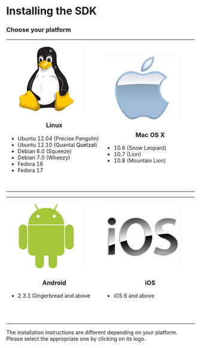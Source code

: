 #  Installing the SDK 

### Choose your platform

<table>
<colgroup>
<col width="33%" />
<col width="33%" />
<col width="33%" />
</colgroup>
<tbody>
<tr class="odd">
<td><p><a href="Installing%2Bon%2BLinux.html"><img src="attachments/1540162.png" class="confluence-embedded-image image-center" /></a></p>
<h3 id="InstallingtheSDK-Linux" style="text-align: center;">Linux</h3>
<ul>
<li>Ubuntu 12.04 (Precise Pangolin)</li>
<li>Ubuntu 12.10 (Quantal <span style="color: rgb(0,0,0);">Quetzal</span>)</li>
<li>Debian 6.0 (Squeeze)</li>
<li>Debian 7.0 (Wheezy)</li>
<li>Fedora 16</li>
<li>Fedora 17</li>
</ul>
<p><span style="color: rgb(255,255,255);">______________________________________</span></p></td>
<td><p><a href="Installing%2Bon%2BMac%2BOS%2BX.html"><img src="attachments/1540163.png" class="confluence-embedded-image image-center" /></a></p>
<h3 id="InstallingtheSDK-MacOSX" style="text-align: center;">Mac OS X</h3>
<ul>
<li>10.6 (Snow Leopard)</li>
<li>10.7 (Lion)</li>
<li>10.8 (Mountain Lion)</li>
</ul>
<p><span style="color: rgb(255,255,255);">______________________________________</span></p></td>
<td><p><a href="Installing%2Bon%2BWindows.html"><img src="attachments/1540164.png" class="confluence-embedded-image image-center" /></a></p>
<h3 id="InstallingtheSDK-MicrosoftWindows" style="text-align: center;">Microsoft Windows</h3>
<ul>
<li>Windows XP</li>
<li>Windows Vista</li>
<li>Windows 7</li>
<li>Windows 8</li>
</ul>
<p><span style="color: rgb(255,255,255);">______________________________________</span></p>
<div>
<span style="color: rgb(255,255,255);"><br />
</span>
</div></td>
</tr>
</tbody>
</table>

<table>
<colgroup>
<col width="50%" />
<col width="50%" />
</colgroup>
<tbody>
<tr class="odd">
<td><p><a href="Installing%2Bfor%2BAndroid%2Bdevelopment.html"><img src="attachments/2654239.png" class="confluence-embedded-image image-center" /></a></p>
<h3 id="InstallingtheSDK-Android" style="text-align: center;">Android</h3>
<ul>
<li>2.3.1 Gingerbread and above</li>
</ul>
<p><span style="color: rgb(255,255,255);">______________________________________</span></p>
<div>
<span style="color: rgb(255,255,255);"><br />
</span>
</div></td>
<td><p><a href="Installing%2Bfor%2BiOS%2Bdevelopment.html"><img src="attachments/3539150.jpeg" class="confluence-embedded-image image-center" /></a></p>
<h3 id="InstallingtheSDK-iOS" style="text-align: center;">iOS</h3>
<ul>
<li>iOS 6 and above</li>
</ul>
<p><span style="color: rgb(255,255,255);">______________________________________</span></p>
<div>
<span style="color: rgb(255,255,255);"><br />
</span>
</div></td>
</tr>
</tbody>
</table>

The installation instructions are different depending on your platform.
Please select the appropriate one by clicking on its logo.